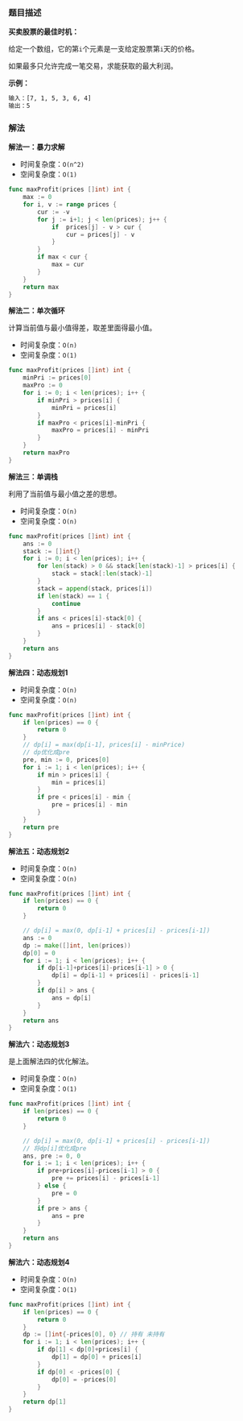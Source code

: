 ### 题目描述

**买卖股票的最佳时机：**

给定一个数组，它的第`i`个元素是一支给定股票第`i`天的价格。

如果最多只允许完成一笔交易，求能获取的最大利润。

**示例：**

```bash
输入：[7, 1, 5, 3, 6, 4]
输出：5
```

### 解法

**解法一：暴力求解**

- 时间复杂度：`O(n^2)`
- 空间复杂度：`O(1)`

```go
func maxProfit(prices []int) int {
	max := 0
	for i, v := range prices {
		cur := -v
		for j := i+1; j < len(prices); j++ {
			if  prices[j] - v > cur {
				cur = prices[j] - v
			}
		}
		if max < cur {
			max = cur
		}
	}
	return max
}
```

**解法二：单次循环**

计算当前值与最小值得差，取差里面得最小值。

- 时间复杂度：`O(n)`
- 空间复杂度：`O(1)`

```go
func maxProfit(prices []int) int {
	minPri := prices[0]
	maxPro := 0
	for i := 0; i < len(prices); i++ {
		if minPri > prices[i] {
			minPri = prices[i]
		}
		if maxPro < prices[i]-minPri {
			maxPro = prices[i] - minPri
		}
	}
	return maxPro
}
```

**解法三：单调栈**

利用了当前值与最小值之差的思想。

- 时间复杂度：`O(n)`
- 空间复杂度：`O(n)`

```go
func maxProfit(prices []int) int {
	ans := 0
	stack := []int{}
	for i := 0; i < len(prices); i++ {
		for len(stack) > 0 && stack[len(stack)-1] > prices[i] {
			stack = stack[:len(stack)-1]
		}
		stack = append(stack, prices[i])
		if len(stack) == 1 {
			continue
		}
		if ans < prices[i]-stack[0] {
			ans = prices[i] - stack[0]
		}
	}
	return ans
}
```

**解法四：动态规划1**

- 时间复杂度：`O(n)`
- 空间复杂度：`O(n)`

```go
func maxProfit(prices []int) int {
	if len(prices) == 0 {
		return 0
	}
	// dp[i] = max(dp[i-1], prices[i] - minPrice)
	// dp优化成pre
	pre, min := 0, prices[0]
	for i := 1; i < len(prices); i++ {
		if min > prices[i] {
			min = prices[i]
		}
		if pre < prices[i] - min {
			pre = prices[i] - min
		}
	}
	return pre
}
```

**解法五：动态规划2**

- 时间复杂度：`O(n)`
- 空间复杂度：`O(n)`

```go
func maxProfit(prices []int) int {
	if len(prices) == 0 {
		return 0
	}

	// dp[i] = max(0, dp[i-1] + prices[i] - prices[i-1])
	ans := 0
	dp := make([]int, len(prices))
	dp[0] = 0
	for i := 1; i < len(prices); i++ {
		if dp[i-1]+prices[i]-prices[i-1] > 0 {
			dp[i] = dp[i-1] + prices[i] - prices[i-1]
		}
		if dp[i] > ans {
			ans = dp[i]
		}
	}
	return ans
}
```

**解法六：动态规划3**

是上面解法四的优化解法。

- 时间复杂度：`O(n)`
- 空间复杂度：`O(1)`

```go
func maxProfit(prices []int) int {
	if len(prices) == 0 {
		return 0
	}

	// dp[i] = max(0, dp[i-1] + prices[i] - prices[i-1])
	// 将dp[i]优化成pre
	ans, pre := 0, 0
	for i := 1; i < len(prices); i++ {
		if pre+prices[i]-prices[i-1] > 0 {
			pre += prices[i] - prices[i-1]
		} else {
			pre = 0
		}
		if pre > ans {
			ans = pre
		}
	}
	return ans
}
```

**解法六：动态规划4**

- 时间复杂度：`O(n)`
- 空间复杂度：`O(1)`

```go
func maxProfit(prices []int) int {
	if len(prices) == 0 {
		return 0
	}
	dp := []int{-prices[0], 0} // 持有 未持有
	for i := 1; i < len(prices); i++ {
		if dp[1] < dp[0]+prices[i] {
			dp[1] = dp[0] + prices[i]
		}
		if dp[0] < -prices[0] {
			dp[0] = -prices[0]
		}
	}
	return dp[1]
}
```